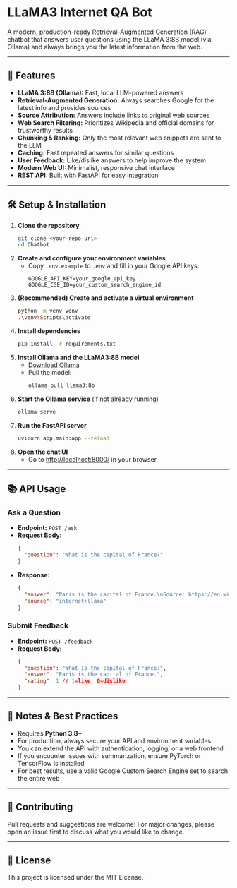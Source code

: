 # LLaMA3 Internet QA Bot

A modern, production-ready Retrieval-Augmented Generation (RAG) chatbot that answers user questions using the LLaMA 3:8B model (via Ollama) and always brings you the latest information from the web.

---

## 🚀 Features
- **LLaMA 3:8B (Ollama):** Fast, local LLM-powered answers
- **Retrieval-Augmented Generation:** Always searches Google for the latest info and provides sources
- **Source Attribution:** Answers include links to original web sources
- **Web Search Filtering:** Prioritizes Wikipedia and official domains for trustworthy results
- **Chunking & Ranking:** Only the most relevant web snippets are sent to the LLM
- **Caching:** Fast repeated answers for similar questions
- **User Feedback:** Like/dislike answers to help improve the system
- **Modern Web UI:** Minimalist, responsive chat interface
- **REST API:** Built with FastAPI for easy integration

---

## 🛠️ Setup & Installation

1. **Clone the repository**
   ```sh
   git clone <your-repo-url>
   cd Chatbot
   ```
2. **Create and configure your environment variables**
   - Copy `.env.example` to `.env` and fill in your Google API keys:
     ```env
     GOOGLE_API_KEY=your_google_api_key
     GOOGLE_CSE_ID=your_custom_search_engine_id
     ```
3. **(Recommended) Create and activate a virtual environment**
   ```sh
   python -m venv venv
   .\venv\Scripts\activate
   ```
4. **Install dependencies**
   ```sh
   pip install -r requirements.txt
   ```
5. **Install Ollama and the LLaMA3:8B model**
   - [Download Ollama](https://ollama.com/download)
   - Pull the model:
     ```sh
     ollama pull llama3:8b
     ```
6. **Start the Ollama service** (if not already running)
   ```sh
   ollama serve
   ```
7. **Run the FastAPI server**
   ```sh
   uvicorn app.main:app --reload
   ```
8. **Open the chat UI**
   - Go to [http://localhost:8000/](http://localhost:8000/) in your browser.

---

## 📚 API Usage

### Ask a Question
- **Endpoint:** `POST /ask`
- **Request Body:**
  ```json
  {
    "question": "What is the capital of France?"
  }
  ```
- **Response:**
  ```json
  {
    "answer": "Paris is the capital of France.\nSource: https://en.wikipedia.org/wiki/Paris",
    "source": "internet+llama"
  }
  ```

### Submit Feedback
- **Endpoint:** `POST /feedback`
- **Request Body:**
  ```json
  {
    "question": "What is the capital of France?",
    "answer": "Paris is the capital of France.",
    "rating": 1 // 1=like, 0=dislike
  }
  ```

---

## 📝 Notes & Best Practices
- Requires **Python 3.8+**
- For production, always secure your API and environment variables
- You can extend the API with authentication, logging, or a web frontend
- If you encounter issues with summarization, ensure PyTorch or TensorFlow is installed
- For best results, use a valid Google Custom Search Engine set to search the entire web

---

## 🤝 Contributing
Pull requests and suggestions are welcome! For major changes, please open an issue first to discuss what you would like to change.

---

## 📄 License
This project is licensed under the MIT License.